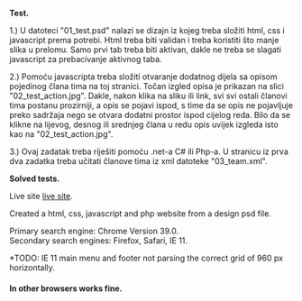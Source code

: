 **Test.** 
<p>1.) U datoteci "01_test.psd" nalazi se dizajn iz kojeg treba složiti html, css i javascript prema potrebi. Html treba biti validan i treba koristiti što manje slika u prelomu. Samo prvi tab treba biti aktivan, dakle ne treba se slagati javascript za prebacivanje aktivnog taba. 
</p>
<p>
2.) Pomoću javascripta treba složiti otvaranje dodatnog dijela sa opisom pojedinog člana tima na toj stranici. Točan izgled opisa je prikazan na slici "02_test_action.jpg". Dakle, nakon klika na sliku ili link, svi svi ostali članovi tima postanu prozirniji, a opis se pojavi ispod, s time da se opis ne pojavljuje preko sadržaja nego se otvara dodatni prostor ispod cijelog reda. Bilo da se klikne na lijevog, desnog ili srednjeg člana u redu opis uvijek izgleda isto kao na "02_test_action.jpg".
</p>
<p>
3.) Ovaj zadatak treba riješiti pomoću .net-a C# ili Php-a. U stranicu iz prva dva zadatka treba učitati članove tima iz xml datoteke "03_team.xml".
</p>

**Solved tests.** 
<p>Live site <a href="http://slaven-sakacic.from.hr/interactive/public/index.php">
live site</a>.</p>
<p>Created a html, css, javascript and php website from a design psd file.</p>

Primary search engine: Chrome Version 39.0.<br/>
Secondary search engines: Firefox, Safari, IE 11.

*TODO: IE 11 main menu and footer not parsing the correct grid of 960 px horizontally. <br>
<h4>In other browsers works fine. </h4>


 
